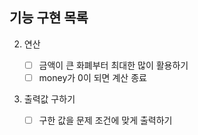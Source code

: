 ## 기능 구현 목록

2. 연산

   - [ ] 금액이 큰 화폐부터 최대한 많이 활용하기
   - [ ] money가 0이 되면 계산 종료

3. 출력값 구하기
   - [ ] 구한 값을 문제 조건에 맞게 출력하기
